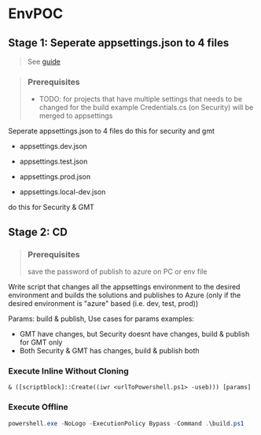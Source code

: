 # EnvPOC

## Stage 1: Seperate appsettings.json to 4 files

> See [guide](https://biswakalyan-das.medium.com/multiple-appsettings-json-in-net-core-without-using-an-environment-variable-d4161c4b56bc) 

> ### Prerequisites
> - TODO: for projects that have multiple settings that needs to be changed for the build example Credentials.cs (on Security) will be merged to appsettings

Seperate appsettings.json to 4 files
do this for security and gmt

- appsettings.dev.json

- appsettings.test.json

- appsettings.prod.json

- appsettings.local-dev.json

do this for Security & GMT

## Stage 2: CD

> ### Prerequisites
> save the password of publish to azure on PC or env file

Write script that changes all the appsettings environment to the desired environment
and builds the solutions and publishes to Azure (only if the desired environment is "azure" based (i.e. dev, test, prod))

Params: build & publish,
Use cases for params examples:
- GMT have changes, but Security doesnt have changes, build & publish for GMT only
- Both Security & GMT has changes, build & publish both

### Execute Inline Without Cloning

```
& ([scriptblock]::Create((iwr <urlToPowershell.ps1> -useb))) [params]
```

### Execute Offline

```ps1
powershell.exe -NoLogo -ExecutionPolicy Bypass -Command .\build.ps1
```
